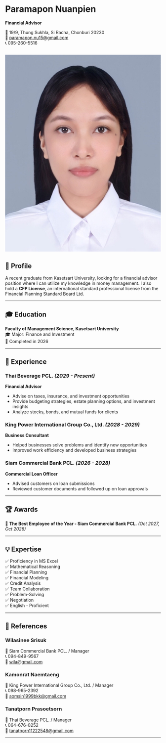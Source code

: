# Paramapon Nuanpien  
**Financial Advisor**  

📍 19/9, Thung Sukhla, Si Racha, Chonburi 20230  
📧 paramapon.nu15@gmail.com  
📞 095-260-5516

![image](image/Resume_profile.JPG)
---

## 🎯 Profile  
A recent graduate from Kasetsart University, looking for a financial advisor position where I can utilize my knowledge in money management. I also hold a **CFP License**, an international standard professional license from the Financial Planning Standard Board Ltd.

---

## 🎓 Education  
**Faculty of Management Science, Kasetsart University**  
🎓 Major: Finance and Investment  
📅 Completed in 2026  

---

## 💼 Experience  
### **Thai Beverage PCL.** *(2029 - Present)*  
**Financial Advisor**  
- Advise on taxes, insurance, and investment opportunities  
- Provide budgeting strategies, estate planning options, and investment insights
- Analyze stocks, bonds, and mutual funds for clients

### **King Power International Group Co., Ltd.** *(2028 - 2029)*  
**Business Consultant**  
- Helped businesses solve problems and identify new opportunities  
- Improved work efficiency and developed business strategies

### **Siam Commercial Bank PCL.** *(2026 - 2028)*  
**Commercial Loan Officer**  
- Advised customers on loan submissions  
- Reviewed customer documents and followed up on loan approvals  

---

## 🏆 Awards  
🏅 **The Best Employee of the Year - Siam Commercial Bank PCL.** *(Oct 2027, Oct 2028)*  

---

## 💡 Expertise  
✅ Proficiency in MS Excel  
✅ Mathematical Reasoning  
✅ Financial Planning  
✅ Financial Modeling  
✅ Credit Analysis  
✅ Team Collaboration  
✅ Problem-Solving  
✅ Negotiation  
✅ English - Proficient  

---

## 📜 References  
### **Wilasinee Srisuk**  
📍 Siam Commercial Bank PCL. / Manager  
📞 094-849-9567  
📧 wila@gmail.com  

### **Kamonrat Naemtaeng**  
📍 King Power International Group Co., Ltd. / Manager  
📞 098-965-2392  
📧 aomsin1999bkk@gmail.com  

### **Tanatporn Prasoetsorn**  
📍 Thai Beverage PCL. / Manager  
📞 064-676-0252  
📧 tanatporn11222548@gmail.com  

---
